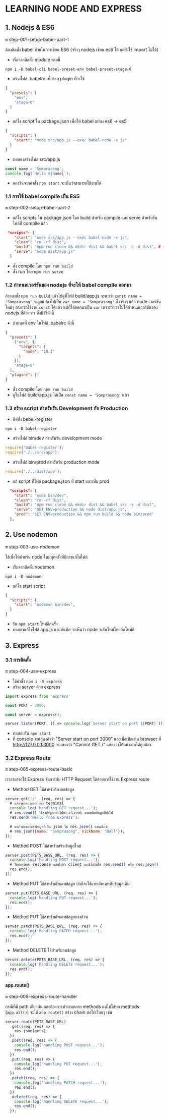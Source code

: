 # LEARNING NODE AND EXPRESS

## 1. Nodejs & ES6
:on: step-001-setup-babel-part-1

ต้องติดตั้ง babel ช่วยในการเขียน ES6 (จริงๆ nodejs เขียน es6 ได้ แต่ยังใช้ import ไม่ได้)

- เริ่มจากติดตั้ง module ตามนี้
```
npm i -D babel-cli babel-preset-env babel-preset-stage-0
```

- สร้างไฟล์ .babelrc เพื่อระบุ plugin ที่จะใช้
```json
{
  "presets": [
    "env",
    "stage-0"
  ]
}

```

- แก้ไข script ใน package.json เพื่อให้ babel แปลง es6 -> es5
```json
{
  "scripts": {
    "start": "node src/app.js --exec babel-node -e js"
  }
}

```

- ทดลองสร้างไฟล src/app.js
```javascript
const name = 'Somprasong';
console.log(`Hello ${name}`);
```

- ลองรันจากคำสั่ง `npm start` จะเห็นว่าสามารถใช้งานได้

### 1.1 การใช้ babel compile เป็น ES5
:on: step-002-setup-babel-part-2

- แก้ไข scripts ใน package.json โดย build สำหรับ compile และ serve สำหรับรันไฟล์ที่ compile แล้ว
```json
 "scripts": {
    "start": "node src/app.js --exec babel-node -e js",
    "clean": "rm -rf dist",
    "build": "npm run clean && mkdir dist && babel src -s -d dist", # -s สำหรับสร้าง source map
    "serve": "node dist/app.js"
  }
```

- สั่ง compile โดย `npm run build`
- สั่ง run โดย `npm run serve`

### 1.2 กำหนดเวอร์ชันของ nodejs ที่จะให้ babel complie ออกมา
ถ้าลองสั่ง `npm run build` แล้วไปดูที่ไฟล์ build/app.js จะพบว่า `const name = 'Somprasong'` จะถูกแปลงไปเป็น `var name = 'Somprasong'` ซึ่งจริงๆ แล้ว node เวอร์ชันใหม่ๆ สามารถใช้งาน `const` ได้แล้ว แต่ที่ได้ออกมาเป็น `var` เพราะว่าเราไม่ได้กำหนดเวอร์ชันของ nodejs ที่ต้องการ ซึ่งมีวิธีดังนี้

- กำหนดที่ env ในไฟล์ .babelrc ดังนี้
```json
{
  "presets": [
    ["env", {
      "targets": {
        "node": "10.1"
      }
    }],
    "stage-0"
  ],
  "plugins": []
}
```

- สั่ง compile โดย `npm run build`
- ดูในไฟล์ build/app.js ได้เป็น `const name = 'Somprasong'` แล้ว

### 1.3 สร้าง script สำหรับรัน Development กับ Production
- ติดตั้ง bebel-register
```
npm i -D babel-register
```

- สร้างไฟล์ bin/dev สำหรับรัน development mode
```js
require('babel-register');
require('./../src/app');
```

- สร้างไฟล์ bin/prod สำหรับรัน production mode
```js
require('./../dist/app');
```

- แก้ script ที่ไฟล์ package.json ที่ start และเพิ่ม prod

```json
  "scripts": {
    "start": "node bin/dev",
    "clean": "rm -rf dist",
    "build": "npm run clean && mkdir dist && babel src -s -d dist",
    "serve": "SET ENV=production && node dist/app.js",
    "prod": "SET ENV=production && npm run build && node bin/prod"
  },
```
## 2. Use nodemon
:on: step-003-use-nodemon

ใช้เพื่อให้ช่วยรัน node ใหม่ทุกครั้งที่มีการแก้ไขไฟล์

- เริ่มจากติดตั้ง nodemon
```
npm i -D nodemon
```

- แก้ไข start script
```json
{
  "scripts": {
    "start": "nodemon bin/dev",
  }
}
```

- รัน `npm start` ใหม่อีกครั้ง
- ทดลองแก้ไขไฟล์ app.js และบันทึก จะเห็นว่า node จะรันใหม่โดยอัตโนมัติ

## 3. Express

### 3.1 การติดตั้ง
:on: step-004-use-express

- ใช้คำสั่ง `npm i -S express`
- สร้าง server ด้วย express
```js
import express from 'express'

const PORT = 3000;

const server = express();

server.listen(PORT, () => console.log(`Server start on port ${PORT}`));
```

- ทดสอบรัน `npm start`
- ที่ console จะแสดงคำว่า "Server start on port 3000" และเมื่อเปิดผ่าน browser ที่ http://127.0.0.1:3000 จะแสดงว่า "Cannot GET /" แสดงว่าโค้ดทำงานได้ถูกต้อง

### 3.2 Express Route
:on: step-005-express-route-basic

เราสามารถใช้ Express จัดการกับ HTTP Request ได้ด้วยการใช้งาน Express route

- Method GET ใช้สำหรับร้องขอข้อมูล
```js
server.get('/', (req, res) => {
  # แสดงข้อความออกทาง terminal
  console.log('handling GET request...');
  # res.send() ใช้ส่งข้อมูลกลับไปยัง client ตามชนิดข้อมูลที่ส่งไป
  res.send('Hello from Express');

  # แต่ถ้าต้องการส่งข้อมูลที่เป็น json ใช้ res.json() แทนดีกว่า
  # res.json({name: "Somprasong", nickName: "Ball"});
});
```

- Method POST ใช้สำหรับสร้างข้อมูลใหม่
```javascript
server.post(PETS_BASE_URL, (req, res) => {
  console.log('handling POST request...');
  # ใช้สำหรับส่ง response กลับไปยัง client กรณีไม่ได้ใช้ res.send() หรือ res.json()
  res.end();
});
```

- Method PUT ใช้สำหรับอัพเดทข้อมูล ปกติจะใช้แบบอัพเดททับข้อมูลเดิม
```javascript
server.put(PETS_BASE_URL, (req, res) => {
  console.log('handling PUT request...');
  res.end();
});
```

- Method PUT ใช้สำหรับอัพเดทข้อมูลบางส่วน
```javascript
server.patch(PETS_BASE_URL, (req, res) => {
  console.log('handling PATCH request...');
  res.end();
});
```

- Method DELETE ใช้สำหรับลบข้อมูล
```javascript
server.delete(PETS_BASE_URL, (req, res) => {
  console.log('handling DELETE request...');
  res.end();
});
```

#### app.route()
:on: step-006-express-route-handler

กรณีที่มี path เดียวกัน และต้องการทำงานหลาย methods แต่ไม่ใช่ทุก methods (`app.all()`) จะใช้ `app.route()` สร้าง chain ต่อไปเรื่อยๆ เช่น 

```javascript
server.route(PETS_BASE_URL)
  .get((req, res) => {
    res.json(pets);
  })
  .post((req, res) => {
    console.log('handling POST request...');
    res.end();
  })
  .put((req, res) => {
    console.log('handling PUT request...');
    res.end();
  })
  .patch((req, res) => {
    console.log('handling PATCH request...');
    res.end();
  })
  .delete((req, res) => {
    console.log('handling DELETE request...');
    res.end();
  });
```